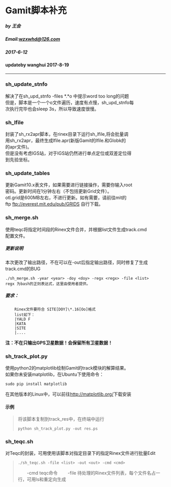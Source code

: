 Gamit脚本补充
===
##### by 王会 <br />
##### Email:wzxwhd@126.com <br />
##### 2017-6-12 <br />
#### updateby wanghui 2017-8-19
----
### sh_update_stnfo
解决了在sh_upd_stnfo -files \*.\*o 中提示word too long的问题<br />
但是，脚本是一个一个o文件遍历，速度有点慢，sh_upd_stnfo每<br />
次执行完毕也会sleep 3s，所以导致速度很慢。<br />
### sh_lfile
封装了sh_rx2apr脚本，在rinex目录下运行sh_lfile,将会批量调<br />
用sh_rx2apr，最终生成lfile.apr(新版Gamit的lfile.和Globk的<br />
的apr文件)。<br />
但是没有考虑IGS站，对于IGS站仍然进行单点定位或双差定位得<br />
到先验坐标。<br />
### sh_update_tables
更新Gamit10.x表文件，如果需要进行链接操作，需要你输入root<br />
密码。更新时间在1分钟左右（不包括更新Grid文件）。<br />
otl.grid是600MB左右，不进行更新。如有需要，请前往mit的<br />
ftp <ftp://everest.mit.edu/pub/GRIDS> 自行下载。<br />
### sh_merge.sh
使用teqc将指定时间段的Rinex文件合并，并根据list文件生成track.cmd<br />
配置文件。<br />
##### 更新说明
本次更改了输出路径，不在可以在-out后指定输出路径，同时修复了生成
track.cmd的BUG
```shell
./sh_merge.sh -year <year> -doy <doy> -regx <regx> -file <list>
regx 为bash的正则表达式，这里由使用者提供。
```
##### 要求：
		Rinex文件要符合 SITE[DOY]\*.16[Oo]格式
		list如下：
		|YALD F
		|KATA
		|SITE
		|....
**注：不在只输出GPS卫星数据！会保留所有卫星数据！**

### sh_track_plot.py
使用python2的matplotlib绘制Gamit的track模块的解算结果。<br />
如果你未安装matplotlib，在Ubuntu下使用命令：<br />
```shell
sudo pip install matplotlib
```
在其他版本的Linux中，可以前往<http://matplotlib.org/>下载安装<br />
#### 示例
>将该脚本复制到track_res中，在终端中运行
>```shell
>python sh_track_plot.py -out res.ps
>```
### sh_teqc.sh
对Teqc的封装，可用使用该脚本对指定目录下的指定Rinex文件进行批量Edit
>```shell
>./sh_teqc.sh -file <list> -out <out> -cmd <cmd>
>```
>&emsp;&emsp;-cmd teqc命令
>&emsp;&emsp;-file  待处理的Rinex文件列表，每个文件名占一行，可用ls和重定向生成